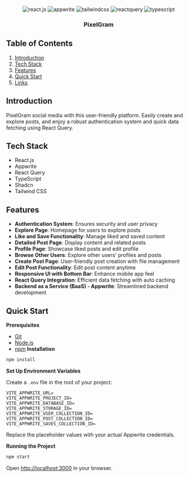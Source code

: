 <div align="center">
  <br />

  <br />

  <div>
    <img src="https://img.shields.io/badge/-React_JS-black?style=for-the-badge&logoColor=white&logo=react&color=61DAFB" alt="react.js" />
    <img src="https://img.shields.io/badge/-Appwrite-black?style=for-the-badge&logoColor=white&logo=appwrite&color=FD366E" alt="appwrite" />
    <img src="https://img.shields.io/badge/-Tailwind_CSS-black?style=for-the-badge&logoColor=white&logo=tailwindcss&color=06B6D4" alt="tailwindcss" />
    <img src="https://img.shields.io/badge/-React_Query-black?style=for-the-badge&logoColor=white&logo=reactquery&color=FF4154" alt="reactquery" />
    <img src="https://img.shields.io/badge/-Typescript-black?style=for-the-badge&logoColor=white&logo=typescript&color=3178C6" alt="typescript" />
  </div>

  <h3 align="center">PixelGram</h3>

</div>

##  Table of Contents

1. [Introduction](#introduction)
2. [Tech Stack](#tech-stack)
3. [Features](#features)
4. [Quick Start](#quick-start)
5. [Links](#links)

## Introduction

PixelGram social media with this user-friendly platform. Easily create and explore posts, and enjoy a robust authentication system and quick data fetching using React Query.

## Tech Stack

- React.js
- Appwrite
- React Query
- TypeScript
- Shadcn
- Tailwind CSS

## Features

- **Authentication System**: Ensures security and user privacy
- **Explore Page**: Homepage for users to explore posts
- **Like and Save Functionality**: Manage liked and saved content
- **Detailed Post Page**: Display content and related posts
- **Profile Page**: Showcase liked posts and edit profile
- **Browse Other Users**: Explore other users' profiles and posts
- **Create Post Page**: User-friendly post creation with file management
- **Edit Post Functionality**: Edit post content anytime
- **Responsive UI with Bottom Bar**: Enhance mobile app feel
- **React Query Integration**: Efficient data fetching with auto caching
- **Backend as a Service (BaaS) - Appwrite**: Streamlined backend development

## Quick Start

**Prerequisites**

- [Git](https://git-scm.com/)
- [Node.js](https://nodejs.org/en)
- [npm](https://www.npmjs.com/)
**Installation**

```bash
npm install
```

**Set Up Environment Variables**

Create a `.env` file in the root of your project:

```env
VITE_APPWRITE_URL=
VITE_APPWRITE_PROJECT_ID=
VITE_APPWRITE_DATABASE_ID=
VITE_APPWRITE_STORAGE_ID=
VITE_APPWRITE_USER_COLLECTION_ID=
VITE_APPWRITE_POST_COLLECTION_ID=
VITE_APPWRITE_SAVES_COLLECTION_ID=
```

Replace the placeholder values with your actual Appwrite credentials.

**Running the Project**

```bash
npm start
```

Open [http://localhost:3000](http://localhost:3000) in your browser.
